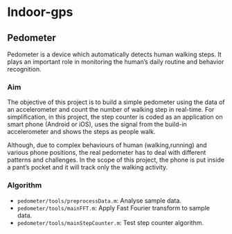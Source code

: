 # Indoor-gps

## Pedometer
Pedometer is a device which automatically detects human walking steps. It plays an important
role in monitoring the human’s daily routine and behavior recognition.

### Aim
The objective of this project is to build a simple pedometer using the data of an accelerometer
and count the number of walking step in real-time. For simplification, in this project, the step
counter is coded as an application on smart phone (Android or iOS), uses the signal from the
build-in accelerometer and shows the steps as people walk.

Although, due to complex behaviours of human (walking,running) and various phone positions,
the real pedometer has to deal with different patterns and challenges. In the scope of this project,
the phone is put inside a pant’s pocket and it will track only the walking activity.

### Algorithm 
* `pedometer/tools/preprocessData.m`: Analyse sample data.
* `pedometer/tools/mainFFT.m`: Apply Fast Fourier transform to sample data.
* `pedometer/tools/mainStepCounter.m`: Test step counter algorithm.
